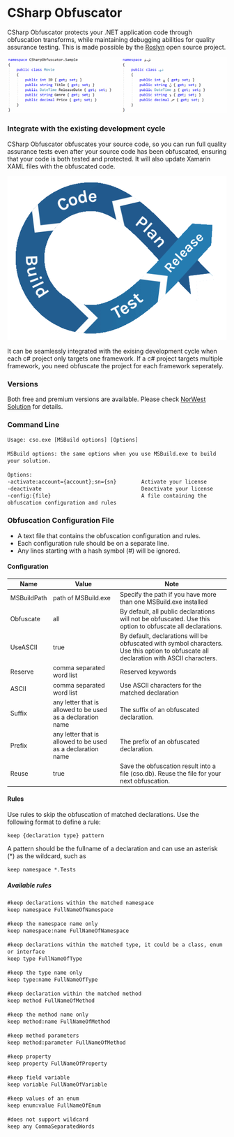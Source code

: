 # CSharp Obfuscator
 CSharp Obfuscator protects your .NET application code through obfuscation transforms, while maintaining debugging abilities for quality assurance testing. This is made possible by the [Roslyn](https://github.com/dotnet/roslyn) open source project. 
 
![obfuscation](img/cso.png?raw=true)

### Integrate with the existing development cycle
CSharp Obfuscator obfuscates your source code, so you can run full quality assurance tests even after your source code has been obfuscated, ensuring that your code is both tested and protected. It will also update Xamarin XAML files with the obfuscated code.

![flow](img/flow.gif?raw=true)

It can be seamlessly integrated with the exising development cycle when each c# project only targets one framework. If a c# project targets multiple framework, you need obfuscate the project for each framework seperately. 

### Versions

Both free and premium versions are available. Please check [NorWest Solution](https://www.nwtsolution.com/cso.html) for details.

### Command Line

    Usage: cso.exe [MSBuild options] [Options]
        
    MSBuild options: the same options when you use MSBuild.exe to build your solution.
  
    Options:
    -activate:account={account};sn={sn}        Activate your license
    -deactivate                                Deactivate your license
    -config:{file}                             A file containing the obfuscation configuration and rules
  
### Obfuscation Configuration File
- A text file that contains the obfuscation configuration and rules.
- Each configuration rule should be on a separate line.
- Any lines starting with a hash symbol (#) will be ignored.

#### Configuration

Name | Value | Note
-----|-------|-----
MSBuildPath|path of MSBuild.exe|Specify the path if you have more than one MSBuild.exe installed 
Obfuscate|all|By default, all public declarations will not be obfuscated. Use this option to obfuscate all declarations.
UseASCII|true|By default, declarations will be obfuscated with symbol characters. Use this option to obfuscate all declaration with ASCII characters.
Reserve|comma separated word list| Reserved keywords 
ASCII|comma separated word list| Use ASCII characters for the matched declaration
Suffix| any letter that is allowed to be used as a declaration name| The suffix of an obfuscated declaration.  
Prefix| any letter that is allowed to be used as a declaration name| The prefix of an obfuscated declaration.  
Reuse|true|Save the obfuscation result into a file (cso.db). Reuse the file for your next obfuscation.

#### Rules

Use rules to skip the obfuscation of matched declarations. Use the following format to define a rule:

    keep {declaration type} pattern
    
A pattern should be the fullname of a declaration and can use an asterisk (*) as the wildcard, such as

    keep namespace *.Tests

##### Available rules

    #keep declarations within the matched namespace
    keep namespace FullNameOfNamespace

    #keep the namespace name only
    keep namespace:name FullNameOfNamespace
    
    #keep declarations within the matched type, it could be a class, enum or interface
    keep type FullNameOfType
    
    #keep the type name only
    keep type:name FullNameOfType
    
    #keep declaration within the matched method
    keep method FullNameOfMethod
    
    #keep the method name only
    keep method:name FullNameOfMethod
    
    #keep method parameters
    keep method:parameter FullNameOfMethod
    
    #keep property
    keep property FullNameOfProperty
    
    #keep field variable 
    keep variable FullNameOfVariable
    
    #keep values of an enum
    keep enum:value FullNameOfEnum
    
    #does not support wildcard
    keep any CommaSeparatedWords

